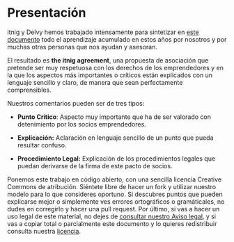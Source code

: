 # Presentación

itnig y Delvy hemos trabajado intensamente para sintetizar en [este documento](../master/es_ES/theitnigagreement.md) todo el aprendizaje acumulado en estos años por nosotros y por muchas otras personas que nos ayudan y asesoran.

El resultado es **the itnig agreement**, una propuesta de asociación que pretende ser muy respetuosa con los derechos de los emprendedores y en la que los aspectos más importantes o críticos están explicados con un lenguaje sencillo y claro, de manera que sean perfectamente comprensibles.

Nuestros comentarios pueden ser de tres tipos:

- **Punto Crítico**: Aspecto muy importante que ha de ser valorado con detenimiento por los socios emprendedores.

- **Explicación:** Aclaración en lenguaje sencillo de un punto que pueda resultar confuso.

- **Procedimiento Legal:** Explicación de los procedimientos legales que puedan derivarse de la firma de este pacto de socios.

Ponemos este trabajo en código abierto, con una sencilla licencia
Creative Commons de atribución. Siéntete libre de hacer un fork y
utilizar nuestro modelo para lo que consideres oportuno. Si descubres
puntos que pueden explicarse mejor o simplemente ves errores
ortográficos o gramáticales, no dudes en corregirlo y hacer una pull
request. Por último, si vas a hacer un uso legal de este material, no
dejes de [consultar nuestro Aviso legal](../master/es_ES/avisolegal.md), y si vas a copiar total o parcialmente este documento y lo quieres redistribuir consulta nuestra [licencia](../master/license.md).
